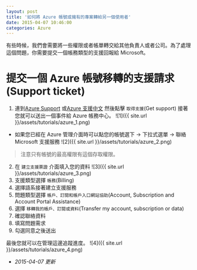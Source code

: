 ```yaml
---
layout: post
title: '如何將 Azure 帳號或擁有的專案轉給另一個使用者'
date: 2015-04-07 10:46:00
categories: Azure
---
```


有些時候，我們會需要將一些權限或者帳單轉交給其他負責人或者公司。為了處理這個問題，你需要提交一個帳務類型的支援回報給 Microsoft。

# 提交一個 Azure 帳號移轉的支援請求(Support ticket)

1. 連到[Azure Support](http://azure.microsoft.com/support) 或[Azure 支援中文](https://azure.microsoft.com/zh-tw/support/options/) 然後點擊 `取得支援`(Get support) 接著您就可以送出一個事件給 Azure 帳務中心。
![1]({{ site.url }}/assets/tutorials/azure_1.png)
* 如果您已經在 Azure 管理介面時可以點您的帳號選下 -> 下拉式選單 -> 聯絡 Microsoft 支援服務
![2]({{ site.url }}/assets/tutorials/azure_2.png)

>注意只有帳號的最高權限有這個存取權限。

2. 在 `建立支援票證` 介面填入您的資料
![3]({{ site.url }}/assets/tutorials/azure_3.png)
3. 支援類型選擇 `帳務`(Billing)
4. 選擇語系接著建立支援服務
5. 問題類型選擇 `帳戶、訂閱和帳戶入口網站協助`(Account, Subscription and Account Portal Assistance)
6. 選擇 `移轉我的帳戶、訂閱或資料`(Transfer my account, subscription or data)
7. 確認聯絡資料
8. 填寫問題需求
9. 勾選同意之後送出

最後您就可以在管理這邊追蹤進度。
![4]({{ site.url }}/assets/tutorials/azure_4.png)

- *2015-04-07 更新*